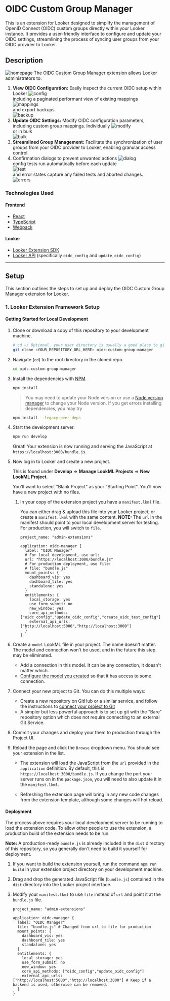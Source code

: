 # OIDC Custom Group Manager

This is an extension for Looker designed to simplify the management of OpenID Connect (OIDC) custom groups directly within your Looker instance. It provides a user-friendly interface to configure and update your OIDC settings, streamlining the process of syncing user groups from your OIDC provider to Looker.

## Description
![homepage](images/oidc-homepage.png)
The OIDC Custom Group Manager extension allows Looker administrators to:

1.  **View OIDC Configuration:** Easily inspect the current OIDC setup within Looker
   ![config](images/oidc-config.png) <br />
   including a paginated performant view of existing mappings <br />
   ![mappings](images/oidc-mappings.png) <br />
   and export backups. <br />
   ![backup](images/oidc-backup.png)
3.  **Update OIDC Settings:** Modify OIDC configuration parameters, including custom group mappings. Individually
   ![modify](images/oidc-modify-mapping.png) <br />
   or in bulk <br />
   ![bulk](images/oidc-bulk-add-mappings.png) <br />
4.  **Streamlined Group Management:** Facilitate the synchronization of user groups from your OIDC provider to Looker, enabling granular access control.
5.  Confirmation dialogs to prevent unwanted actions
   ![dialog](images/oidc-confirmation-dialogs.png) <br />
   config tests run automatically before each update <br />
   ![test](images/oidc-test.png) <br />
   and error states capture any failed tests and aborted changes. <br />
   ![errors](images/oidc-error-handling.png) <br />

### Technologies Used

#### Frontend
- [React](https://reactjs.org/)
- [TypeScript](https://www.typescriptlang.org/)
- [Webpack](https://webpack.js.org/)

#### Looker
- [Looker Extension SDK](https://github.com/looker-open-source/sdk-codegen/tree/main/packages/extension-sdk-react)
- [Looker API](https://developers.looker.com/api/explorer/4.0/methods) (specifically `oidc_config` and `update_oidc_config`)

---

## Setup

This section outlines the steps to set up and deploy the OIDC Custom Group Manager extension for Looker.

### 1. Looker Extension Framework Setup

#### Getting Started for Local Development

1.  Clone or download a copy of this repository to your development machine.

    ```bash
    # cd ~/ Optional. your user directory is usually a good place to git clone to.
    git clone <YOUR_REPOSITORY_URL_HERE> oidc-custom-group-manager
    ```

2.  Navigate (`cd`) to the root directory in the cloned repo.

    ```bash
    cd oidc-custom-group-manager
    ```

3.  Install the dependencies with [NPM](https://docs.npmjs.com/downloading-and-installing-node-js-and-npm).

    ```bash
    npm install
    ```

    > You may need to update your Node version or use a [Node version manager](https://github.com/nvm-sh/nvm) to change your Node version.
    > If you get errors installing dependencies, you may try
    ```bash
    npm install --legacy-peer-deps
    ```

4.  Start the development server.

    ```bash
    npm run develop
    ```

    Great! Your extension is now running and serving the JavaScript at `https://localhost:3000/bundle.js`.

5.  Now log in to Looker and create a new project.

    This is found under **Develop** => **Manage LookML Projects** => **New LookML Project**.

    You'll want to select "Blank Project" as your "Starting Point". You'll now have a new project with no files.

    1.  In your copy of the extension project you have a `manifest.lkml` file.

        You can either drag & upload this file into your Looker project, or create a `manifest.lkml` with the same content.
        **NOTE:** The `url` in the manifest should point to your local development server for testing. For production, you will switch to `file`.

        ```lookml
        project_name: "admin-extensions"

        application: oidc-manager {
          label: "OIDC Manager"
          # For local development, use url:
          url: "https://localhost:3000/bundle.js"
          # For production deployment, use file:
          # file: "bundle.js"
          mount_points: {
            dashboard_vis: yes
            dashboard_tile: yes
            standalone: yes
          }
          entitlements: {
            local_storage: yes
            use_form_submit: no
            new_window: yes
            core_api_methods: ["oidc_config","update_oidc_config","create_oidc_test_config"]
            external_api_urls: ["http://localhost:5000","http://localhost:3000"]
          }
        }
        ```

6.  Create a `model` LookML file in your project. The name doesn't matter. The model and connection won't be used, and in the future this step may be eliminated.

    -   Add a connection in this model. It can be any connection, it doesn't matter which.
    -   [Configure the model you created](https://docs.looker.com/data-modeling/getting-started/create-projects#configuring_a_model) so that it has access to some connection.

7.  Connect your new project to Git. You can do this multiple ways:

    -   Create a new repository on GitHub or a similar service, and follow the instructions to [connect your project to Git](https://docs.looker.com/data-modeling/getting-started/setting-up-git-connection)
    -   A simpler but less powerful approach is to set up git with the "Bare" repository option which does not require connecting to an external Git Service.

8.  Commit your changes and deploy your them to production through the Project UI.

9. Reload the page and click the `Browse` dropdown menu. You should see your extension in the list.
    -   The extension will load the JavaScript from the `url` provided in the `application` definition. By default, this is `https://localhost:3000/bundle.js`. If you change the port your server runs on in the `package.json`, you will need to also update it in the `manifest.lkml`.

    - Refreshing the extension page will bring in any new code changes from the extension template, although some changes will hot reload.


#### Deployment

The process above requires your local development server to be running to load the extension code. To allow other people to use the extension, a production build of the extension needs to be run.

**Note:** A production-ready `bundle.js` is already included in the `dist` directory of this repository, so you generally don't need to build it yourself for deployment.

1.  If you want to build the extension yourself, run the command `npm run build` in your extension project directory on your development machine.
2.  Drag and drop the generated JavaScript file (`bundle.js`) contained in the `dist` directory into the Looker project interface.
3.  Modify your `manifest.lkml` to use `file` instead of `url` and point it at the `bundle.js` file.

    ```lookml
    project_name: "admin-extensions"

    application: oidc-manager {
      label: "OIDC Manager"
      file: "bundle.js" # Changed from url to file for production
      mount_points: {
        dashboard_vis: yes
        dashboard_tile: yes
        standalone: yes
      }
      entitlements: {
        local_storage: yes
        use_form_submit: no
        new_window: yes
        core_api_methods: ["oidc_config","update_oidc_config"]
        external_api_urls: ["http://localhost:5000","http://localhost:3000"] # Keep if a backend is used, otherwise can be removed.
      }
    }
    ```
